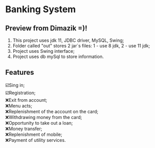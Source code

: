# Banking System

## Preview from Dimazik =)!
1. This project uses jdk 11, JDBC driver, MySQL, Swing;
2. Folder called "out" stores 2 jar`s files: 1 - use 8 jdk, 2 - use 11 jdk;
3. Project uses Swing interface;
4. Project uses db mySql to store information.

## Features
☑️Sing in;
<br>☑️Registration;
<br>:x:Exit from account;
<br>:x:Menu acts;
<br>:x:Replenishment of the account on the card;
<br>:x:Withdrawing money from the card;
<br>:x:Opportunity to take out a loan;
<br>:x:Money transfer;
<br>:x:Replenishment of mobile;
<br>:x:Payment of utility services.
